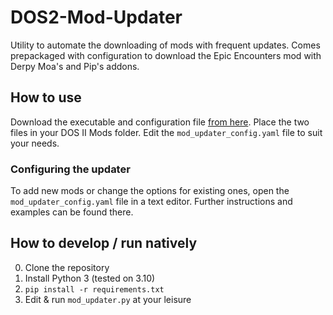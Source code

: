 # DOS2-Mod-Updater
Utility to automate the downloading of mods with frequent updates. 
Comes prepackaged with configuration to download the Epic Encounters mod with Derpy Moa's and Pip's addons.

## How to use

Download the executable and configuration file [from here](https://drive.google.com/file/d/1qENB46k90rgzXdE6bSua7ZCi62PAKRY6/view?usp=sharing).
Place the two files in your DOS II Mods folder. Edit the `mod_updater_config.yaml` file to suit your needs.

### Configuring the updater

To add new mods or change the options for existing ones, open the `mod_updater_config.yaml` file in a text editor.
Further instructions and examples can be found there.

## How to develop / run natively
0. Clone the repository
1. Install Python 3 (tested on 3.10)
2. `pip install -r requirements.txt`
3. Edit & run `mod_updater.py` at your leisure
